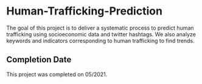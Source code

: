 # Human-Trafficking-Prediction

The goal of this project is to deliver a systematic process to predict human trafficking using socioeconomic data and twitter hashtags. We also analyze keywords and indicators corresponding to human trafficking to find trends.

## Completion Date

This project was completed on 05/2021.
